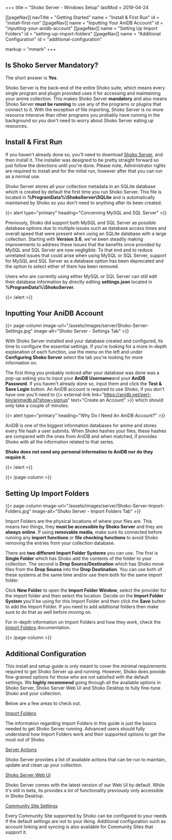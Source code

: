 +++
title = "Shoko Server - Windows Setup"
lastMod = 2019-04-24

[[pageNav]]
navTitle = "Getting Started"
name = "Install & First Run"
id = "install-first-run"
[[pageNav]]
name = "Inputting Your AniDB Account"
id = "inputting-your-anidb-account"
[[pageNav]]
name = "Setting Up Import Folders"
id = "setting-up-import-folders"
[[pageNav]]
name = "Additional Configuration"
id = "additional-configuration"

markup = "mmark"
+++

## Is Shoko Server Mandatory?

The short answer is **Yes**.

Shoko Server is the back-end of the entire Shoko suite, which means every single program and plugin provided uses it for accessing and maintaining your anime collection. This makes Shoko Server **mandatory** and also means Shoko Server **must be running** to use any of the programs or plugins that connect to it. With the exception of file importing, Shoko Server is no more resource intensive than other programs you probably have running in the background so you don't need to worry about Shoko Server eating up resources.

## Install & First Run

If you haven't already done so, you'll need to download [Shoko Server](http://shokoanime.com/downloads/#stable-releases), and then install it. The installer was designed to be pretty straight forward so just follow the directions until you're done. Please note, Administrator rights are required to install and for the initial run, however after that you can run as a normal use.

Shoko Server stores all your collection metadata in an SQLite database which is created by default the first time you run Shoko Server. This file is located in **%ProgramData%\\ShokoServer\\SQLite** and is automatically maintained by Shoko so you don't need to anything after its been created.

{{< alert type="primary" heading="Concerning MySQL and SQL Server" >}}

Previously, Shoko did support both MySQL and SQL Server as possible database options due to multiple issues such as database access times and overall speed that were present when using an SQLite database with a large collection. Starting with **Version 3.6**, we've been steadily making improvements to address these issues that the benefits once provided by MySQL and SQL Server are now negligible. To that end and to reduce unrelated issues that could arise when using MySQL or SQL Server, support for MySQL and SQL Server as a database option has been deprecated and the option to select either of them has been removed.

Users who are currently using either MySQL or SQL Server can still edit their database information by directly editing **settings.json** located in **%ProgramData%\\ShokoServer**.

{{< /alert >}}

## Inputting Your AniDB Account

{{< page-column image-url="/assets/images/server/Shoko-Server-Settings.jpg" image-alt="Shoko Server - Settings Tab" >}}

With Shoko Server installed and your database created and configured, its time to configure the essential settings. If you're looking for a more in-depth explanation of each function, use the menu on the left and under **Configuring Shoko Server** select the tab you're looking for more information on.

The first thing you probably noticed after your database was done was a pop-up asking you to input your **AniDB Username**and your **AniDB Password**. If you haven't already done so, input them and click the **Test & Save Login** button. An AniDB account is required to use Shoko, if you don't have one you'll need to {{< external-link link="https://anidb.net/perl-bin/animedb.pl?show=signup" text="Create an Account" >}} which should only take a couple of minutes.

{{< alert type="primary" heading="Why Do I Need An AniDB Account?" >}}

AniDB is one of the biggest information databases for anime and stores every file hash a user submits. When Shoko hashes your files, these hashes are compared with the ones from AniDB and when matched, if provides Shoko with all the information related to that series.

**Shoko does not send any personal information to AniDB nor do they require it.**

{{< /alert >}}

{{< /page-column >}}

## Setting Up Import Folders

{{< page-column image-url="/assets/images/server/Shoko-Server-Import-Folders.jpg" image-alt="Shoko Server - Import Folders Tab" >}}

Import Folders are the physical locations of where your files are. This means two things, they **must be accessible by Shoko Server** and they are **always online**. If using **removable media**, make sure its connected before running any **import functions** or **file checking functions** to avoid Shoko removing the entries from your collection database.

There are **two different Import Folder Systems** you can use. The first is **Single Folder** which has Shoko add the contents of the folder to your collection. The second is **Drop Source/Destination** which has Shoko move files from the **Drop Source** into the **Drop Destination**. You can use both of these systems at the same time and/or use them both for the same import folder.

Click **New Folder** to open the **Import Folder Window**, select the provider for the import folder and then select the location. Decide on the **Import Folder System** you'll be using for this Import Folder and then click the **Save** button to add the Import Folder. If you need to add additional folders then make sure to do that as well before moving on.

For in-depth information on Import Folders and how they work, check the [Import Folders](config.html#import-folders) documentation.

{{< /page-column >}}

## Additional Configuration

This install and setup guide is only meant to cover the minimal requirements required to get Shoko Server up and running. However, Shoko does provide fine-grained options for those who are not satisfied with the default settings. We **highly recommend** going through all the available options in Shoko Server, Shoko Server Web UI and Shoko Desktop to fully fine-tune Shoko and your collection.

Below are a few areas to check out.

[Import Folders](../server/config.html#import-folders)

The information regarding Import Folders in this guide is just the basics needed to get Shoko Server running. Advanced users should fully understand how Import Folders work and their supported options to get the most out of Shoko.

[Server Actions](../server/config.html#actions-info)

Shoko Server provides a list of available actions that can be run to maintain, update and clean up your collection.

[Shoko Server Web UI](../server/webui.html)

Shoko Server comes with the latest version of our Web UI by default. While it's still in beta, its provides a lot of functionality previously only accessible in Shoko Desktop.

[Community Site Settings](#)

Every Community Site supported by Shoko can be configured to your needs if the default settings are not to your liking. Additional configuration such as account linking and syncing is also available for Community Sites that support it.